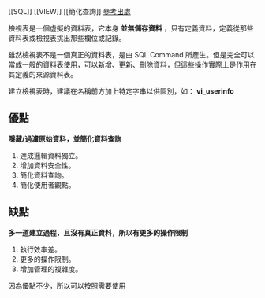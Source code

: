 [[SQL]] [[VIEW]] [[簡化查詢]]
[參考出處](https://hackmd.io/@johnsonnote/sqlds_sql_view)

檢視表是一個虛擬的資料表，它本身 **並無儲存資料** ，只有定義資料，定義從那些資料表或檢視表挑出那些欄位或記錄。

雖然檢視表不是一個真正的資料表，是由 SQL Command 所產生。但是完全可以當成一般的資料表使用，可以新增、更新、刪除資料，但這些操作實際上是作用在其定義的來源資料表。

建立檢視表時，建議在名稱前方加上特定字串以供區別，如： **vi_userinfo**

## 優點

**隱藏/過濾原始資料，並簡化資料查詢**

1. 達成邏輯資料獨立。
2. 增加資料安全性。
3. 簡化資料查詢。
4. 簡化使用者觀點。

## 缺點

**多一道建立過程，且沒有真正資料，所以有更多的操作限制**

1. 執行效率差。
2. 更多的操作限制。
3. 增加管理的複雜度。

因為優點不少，所以可以按照需要使用
